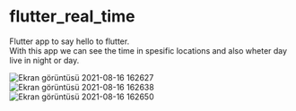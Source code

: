 # flutter_real_time

Flutter app to say hello to flutter.<br>
With this app we can see the time in spesific locations and also wheter day live in night or day.<br>

![Ekran görüntüsü 2021-08-16 162627](https://user-images.githubusercontent.com/61562488/129571322-cf5841f2-35d9-461a-ad15-4223b8c8bee7.png)
![Ekran görüntüsü 2021-08-16 162638](https://user-images.githubusercontent.com/61562488/129571324-ee4c59bf-b983-43b3-aa33-a6433e6e60d5.png)
![Ekran görüntüsü 2021-08-16 162650](https://user-images.githubusercontent.com/61562488/129571327-63a0dd52-1044-4ef2-a0d4-bc40c073fbf2.png)
